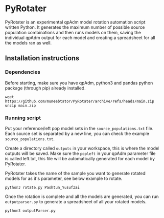
# PyRotater
PyRotater is an experimental qpAdm model rotation automation script written Python. It generates the maximum number of possible source population combinations and then runs models on them, saving the individual qpAdm output for each model and creating a spreadsheet for all the models ran as well. 
## Installation instructions
### Dependencies
Before starting, make sure you have qpAdm, python3 and pandas python package (through pip) already installed.

    wget https://github.com/muneebtator/PyRotater/archive/refs/heads/main.zip
    unzip main.zip

### Running script
Put your reference/left pop model sets in the `source_populations.txt` file. Each source set is separated by a new line, you can check the example `source_populations.txt`.

Create a directory called `outputs` in your workspace, this is where the model outputs will be saved. Make sure the `popleft` in  your qpAdm parameter file is called left.txt,  this file will be automatically generated for each model by PyRotater.

PyRotater takes the name of the sample you want to generate rotated models for as it's parameter, see below example to rotate.

    python3 rotate.py Pashtun_Yusufzai
Once the rotation is complete and all the models are generated, you can run `outputparser.py` to generate a spreadsheet of all your rotated models.

    python3 outputParser.py
